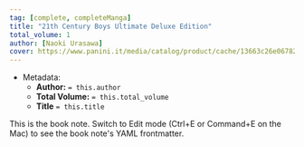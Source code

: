 ```yaml
---
tag: [complete, completeManga]
title: "21th Century Boys Ultimate Deluxe Edition"
total_volume: 1
author: [Naoki Urasawa]
cover: https://www.panini.it/media/catalog/product/cache/13663c26e06782c6b72cb4ce7e6046f4/M/2/M2CBU012ISBN_0.jpg
---
```


- Metadata:
    - **Author:** `= this.author`
    - **Total Volume:** `= this.total_volume`
    - **Title** `= this.title`

This is the book note. Switch to Edit mode (Ctrl+E or Command+E on the Mac) to see the book note's YAML frontmatter.